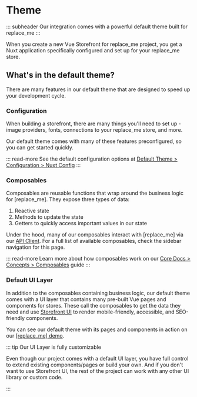 # Theme

::: subheader
Our integration comes with a powerful default theme built for replace_me
:::

When you create a new Vue Storefront for replace_me project, you get a Nuxt application specifically configured and set up for your replace_me store.

## What's in the default theme?

There are many features in our default theme that are designed to speed up your development cycle.

### Configuration

When building a storefront, there are many things you'll need to set up - image providers, fonts, connections to your replace_me store, and more.

Our default theme comes with many of these features preconfigured, so you can get started quickly.

::: read-more
See the default configuration options at [Default Theme > Configuration > Nuxt Config](/theme/configuration/nuxt-config.html)
:::

### Composables

Composables are reusable functions that wrap around the business logic for [replace_me]. They expose three types of data:

1. Reactive state
2. Methods to update the state
3. Getters to quickly access important values in our state

Under the hood, many of our composables interact with [replace_me] via our [API Client](/api-client/). For a full list of available composables, check the sidebar navigation for this page.

::: read-more
Learn more about how composables work on our [Core Docs > Concepts > Composables](https://docs.vuestorefront.io/v2/composition/composables.html) guide
:::

### Default UI Layer

In addition to the composables containing business logic, our default theme comes with a UI layer that contains many pre-built Vue pages and components for stores. These call the composables to get the data they need and use [Storefront UI](https://vuestorefront.io/storefront-ui) to render mobile-friendly, accessible, and SEO-friendly components.

You can see our default theme with its pages and components in action on our [[replace_me] demo](https://demo-magento2.europe-west1.gcp.vuestorefront.cloud/default).

::: tip Our UI Layer is fully customizable

Even though our project comes with a default UI layer, you have full control to extend existing components/pages or build your own. And if you don't want to use Storefront UI, the rest of the project can work with any other UI library or custom code.

:::
